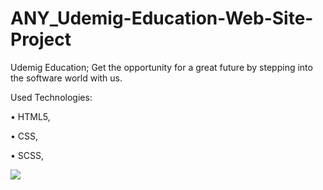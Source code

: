 ﻿# ANY_Udemig-Education-Web-Site-Project




 Udemig Education; Get the opportunity for a great future by stepping into the software world with us. 




 Used Technologies:

 • HTML5, 

 • CSS,

 • SCSS,





<img src="https://github.com/ANoyanyasadi/ANY_Udemig-Education-Web-Site-Project/blob/main/Gif.gif" width="auto">
